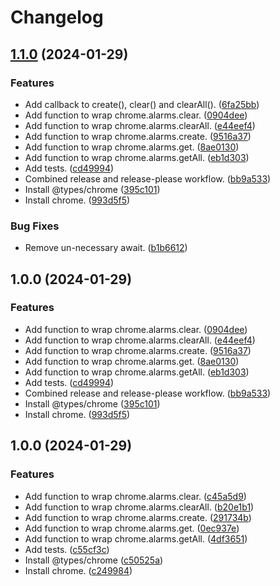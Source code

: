 # Changelog

## [1.1.0](https://github.com/ryohidaka/chrome-alarms/compare/v1.0.0...v1.1.0) (2024-01-29)


### Features

* Add callback to create(), clear() and clearAll(). ([6fa25bb](https://github.com/ryohidaka/chrome-alarms/commit/6fa25bb70dda27bc4abad2f0a3ca0c5dbc1a969b))
* Add function to wrap chrome.alarms.clear. ([0904dee](https://github.com/ryohidaka/chrome-alarms/commit/0904dee7ed188b004e0e1ab8d523472a23766a7b))
* Add function to wrap chrome.alarms.clearAll. ([e44eef4](https://github.com/ryohidaka/chrome-alarms/commit/e44eef4313ab9f25b26e38f1a2a1f504f1258ad3))
* Add function to wrap chrome.alarms.create. ([9516a37](https://github.com/ryohidaka/chrome-alarms/commit/9516a37021044417a092c954e4769f7aee33a517))
* Add function to wrap chrome.alarms.get. ([8ae0130](https://github.com/ryohidaka/chrome-alarms/commit/8ae0130ed3d97a1a376f430f8fa411baec4ec6ad))
* Add function to wrap chrome.alarms.getAll. ([eb1d303](https://github.com/ryohidaka/chrome-alarms/commit/eb1d3030f4db6ceccac886e91c5d0a46c0774ade))
* Add tests. ([cd49994](https://github.com/ryohidaka/chrome-alarms/commit/cd499942e01cb304809171ee2972425f8dc69cb0))
* Combined release and release-please workflow. ([bb9a533](https://github.com/ryohidaka/chrome-alarms/commit/bb9a533c51009482ddefc236cec866445debc331))
* Install @types/chrome ([395c101](https://github.com/ryohidaka/chrome-alarms/commit/395c1017ddf78233932b4c159e6b3edcc9160d55))
* Install chrome. ([993d5f5](https://github.com/ryohidaka/chrome-alarms/commit/993d5f5d1d6c0150cb89baff8f4cab41681de2d8))


### Bug Fixes

* Remove un-necessary await. ([b1b6612](https://github.com/ryohidaka/chrome-alarms/commit/b1b66126c4d86d67ac0c644745ae1fcaed33eac1))

## 1.0.0 (2024-01-29)


### Features

* Add function to wrap chrome.alarms.clear. ([0904dee](https://github.com/ryohidaka/chrome-alarms/commit/0904dee7ed188b004e0e1ab8d523472a23766a7b))
* Add function to wrap chrome.alarms.clearAll. ([e44eef4](https://github.com/ryohidaka/chrome-alarms/commit/e44eef4313ab9f25b26e38f1a2a1f504f1258ad3))
* Add function to wrap chrome.alarms.create. ([9516a37](https://github.com/ryohidaka/chrome-alarms/commit/9516a37021044417a092c954e4769f7aee33a517))
* Add function to wrap chrome.alarms.get. ([8ae0130](https://github.com/ryohidaka/chrome-alarms/commit/8ae0130ed3d97a1a376f430f8fa411baec4ec6ad))
* Add function to wrap chrome.alarms.getAll. ([eb1d303](https://github.com/ryohidaka/chrome-alarms/commit/eb1d3030f4db6ceccac886e91c5d0a46c0774ade))
* Add tests. ([cd49994](https://github.com/ryohidaka/chrome-alarms/commit/cd499942e01cb304809171ee2972425f8dc69cb0))
* Combined release and release-please workflow. ([bb9a533](https://github.com/ryohidaka/chrome-alarms/commit/bb9a533c51009482ddefc236cec866445debc331))
* Install @types/chrome ([395c101](https://github.com/ryohidaka/chrome-alarms/commit/395c1017ddf78233932b4c159e6b3edcc9160d55))
* Install chrome. ([993d5f5](https://github.com/ryohidaka/chrome-alarms/commit/993d5f5d1d6c0150cb89baff8f4cab41681de2d8))

## 1.0.0 (2024-01-29)


### Features

* Add function to wrap chrome.alarms.clear. ([c45a5d9](https://github.com/ryohidaka/chrome-alarms/commit/c45a5d99e2599b788aedb930f9f26d35f1eb00ac))
* Add function to wrap chrome.alarms.clearAll. ([b20e1b1](https://github.com/ryohidaka/chrome-alarms/commit/b20e1b1ab14a28982ef511e25f1575e306a6b72d))
* Add function to wrap chrome.alarms.create. ([291734b](https://github.com/ryohidaka/chrome-alarms/commit/291734b1200e8ebfb25159709d2ad7866f38c66b))
* Add function to wrap chrome.alarms.get. ([0ec937e](https://github.com/ryohidaka/chrome-alarms/commit/0ec937eb3bc7f3a151d7ef53681c599f52c92316))
* Add function to wrap chrome.alarms.getAll. ([4df3651](https://github.com/ryohidaka/chrome-alarms/commit/4df36512513f89661a5545c9d9e9bffb70d9f0d5))
* Add tests. ([c55cf3c](https://github.com/ryohidaka/chrome-alarms/commit/c55cf3c9aa0fc003107dbeb0de6ca057528d9d72))
* Install @types/chrome ([c50525a](https://github.com/ryohidaka/chrome-alarms/commit/c50525adc457f08caa77e35c2dc811eadf759cc5))
* Install chrome. ([c249984](https://github.com/ryohidaka/chrome-alarms/commit/c249984260dd24f6172f08ce0c9c9dd1d140ce1f))

